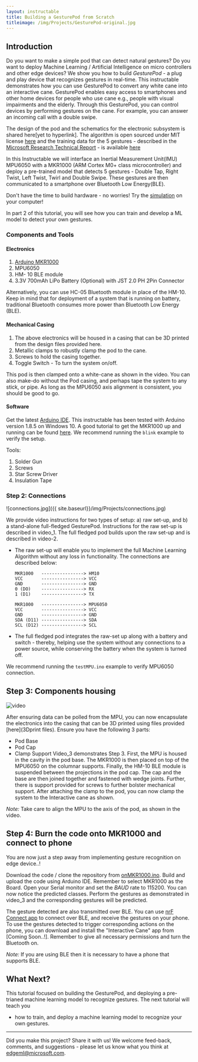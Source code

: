 ```yaml
---
layout: instructable
title: Building a GesturePod from Scratch
titleimage: /img/Projects/GesturePod-original.jpg
---
```



## Introduction

Do you want to make a simple pod that can detect natural gestures? Do you want
to deploy Machine Learning / Artificial Intelligence on micro controllers and
other edge devices?  We show you how to build *GesturePod* - a plug and play
device that recognizes gestures in real-time. This instructable demonstrates
how you can use GesturePod to convert any white cane into an interactive cane.
GesturePod enables easy access to smartphones and other home devices for people
who use cane e.g., people with visual impairments and the elderly. Through this
GesturePod, you can control devices by performing gestures on the cane. For
example, you can answer an incoming call with a double swipe. 

The design of the pod and the schematics for the electronic subsystem is shared
here[yet to hyperlink]. The algorithm is open sourced under MIT license
[here](https://github.com/microsoft/EdgeML/blob/master/License.txt) and the
training data for the 5 gestures - described in the [Microsoft Research
Technical
Report](https://www.microsoft.com/en-us/research/publication/gesturepod-programmable-gesture-recognition-augmenting-assistive-devices/)
\- is available
[here](https://www.microsoft.com/en-us/research/uploads/prod/2018/05/dataTR_v1.tar-5b058a4590168.gz) 

In this Instructable we will interface an Inertial Measurement Unit(IMU)
MPU6050 with a MKR1000 (ARM Cortex M0+ class microcontroller) and deploy a
pre-trained model that detects 5 gestures - Double Tap, Right Twist, Left
Twist, Twirl and Double Swipe. These gestures are then communicated to a
smartphone over Bluetooth Low Energy(BLE).

Don't have the time to build hardware - no worries! Try the
[simulation](https://github.com/microsoft/EdgeML/tree/master/Applications/GesturePod/onComputer)
on your computer!

In part 2 of this tutorial, you will see how you can train and develop a ML
model to detect your own gestures.

### Components and Tools

#### Electronics

1. [Arduino MKR1000](https://store.arduino.cc/usa/arduino-mkr1000)
2. MPU6050 
3. HM- 10 BLE module 
4. 3.3V 700mAh LiPo Battery (Optional) with JST 2.0 PH 2Pin Connector

Alternatively, you can use HC-05 Bluetooth module in place of the HM-10. Keep
in mind that for deployment of a system that is running on battery, traditional
Bluetooth consumes more power than Bluetooth Low Energy (BLE).

#### Mechanical Casing

1. The above electronics will be housed in a casing that can be 3D printed from the design files provided here. 
2. Metallic clamps to robustly clamp the pod to the cane.
3. Screws to hold the casing together.
4. Toggle Switch - To turn the system on/off.

This pod is then clamped onto a white-cane as shown in the video. You can also
make-do without the Pod casing, and perhaps tape the system to any stick, or
pipe. As long as the MPU6050 axis alignment is consistent, you should be good
to go.

#### Software

Get the latest [Arduino IDE](https://www.arduino.cc/en/Main/Software). This
instructable has been tested with Arduino version 1.8.5 on Windows 10. A good
tutorial to get the MKR1000 up and running can be found
[here](https://www.arduino.cc/en/Guide/MKR1000). We recommend running the
``blink`` example to verify the setup.

Tools:
1. Solder Gun 
2. Screws
3. Star Screw Driver 
4. Insulation Tape

### Step 2: Connections

![connections.jpg]({{ site.baseurl}}/img/Projects/connections.jpg)

We provide video instructions for two types of setup: a) raw set-up, and b) a
stand-alone full-fledged GesturePod. Instructions for the raw set-up is
described in video_1. The full fledged pod builds upon the raw set-up and is
described in video-2.

* The raw set-up will enable you to implement the full Machine Learning
  Algorithm without any loss in functionality. The connections are described
  below:  
  ```
  MKR1000   ----------------> HM10
  VCC       ----------------> VCC  
  GND       ----------------> GND  
  0 (DO)    ----------------> RX   
  1 (D1)    ----------------> TX  
  
  MKR1000   ----------------> MPU6050
  VCC       ----------------> VCC  
  GND       ----------------> GND  
  SDA (D11) ----------------> SDA   
  SCL (D12) ----------------> SCL
  ```

* The full fledged pod integrates the raw-set up along with a battery and
  switch - thereby, helping use the system without any connections to a power
  source, while conserving the battery when the system is turned off.

We recommend running the ``testMPU.ino`` example to verify MPU6050 connection.

## Step 3: Components housing

![video](video)

After ensuring data can be polled from the MPU, you can now encapsulate the
electronics into the casing that can be 3D printed using files provided
[here](3Dprint files). Ensure you have the following 3 parts:
* Pod Base 
* Pod Cap 
* Clamp Support 
Video_3 demonstrates Step 3.
First, the MPU is housed in the cavity in the pod base. The MKR1000 is then
placed on top of the MPU6050 on the columnar supports. Finally, the HM-10 BLE
module is suspended between the projections in the pod cap. The cap and the
base are then joined together and fastened with wedge joints. Further, there is
support provided for screws to further bolster mechanical support. After
attaching the clamp to the pod, you can now clamp the system to the Interactive
cane as shown.

*Note:* Take care to align the MPU to the axis of the pod, as shown in the video.

## Step 4: Burn the code onto MKR1000 and connect to phone

You are now just a step away from implementing gesture recognition on edge
device..! 

Download the code / clone the repository from
[onMKR1000.ino](https://github.com/microsoft/EdgeML/tree/master/Applications/GesturePod/onMKR1000).
Build and upload the code using Arduino IDE. Remember to select MKR1000 as the
Board.  Open your Serial monitor and set the *BAUD* rate to 115200.  You can
now notice the predicted classes.  Perform the gestures as demonstrated in
video_3 and the corresponding gestures will be predicted.

The gesture detected are also transmitted over BLE. You can use [nrF Connect
app](https://play.google.com/store/apps/details?id=no.nordicsemi.android.mcp&hl=en_IN)
to connect over BLE, and receive the gestures on your phone. To use the
gestures detected to trigger corresponding actions on the phone, you can
download and install the "Interactive Cane" app from [Coming Soon..!]. Remember
to give all necessary permissions and turn the Bluetooth on. 

*Note:* If you are using BLE then it is necessary to have a phone that supports BLE.

## What Next?

This tutorial focused on building the GesturePod, and deploying a pre-trianed
machine learning model to recognize gestures.  The next tutorial will teach you
- how to train, and deploy a machine learning model to recognize your own
gestures.  

---

Did you make this project? Share it with us! We welcome feed-back, comments,
and suggestions - please let us know what you think at edgeml@microsoft.com.







